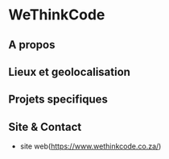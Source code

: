 <!-- TITLE: Wethinkcode -->
<!-- SUBTITLE: A quick summary of Wethinkcode -->

# WeThinkCode

## A propos

## Lieux et geolocalisation

## Projets specifiques

## Site & Contact
- site web(https://www.wethinkcode.co.za/)